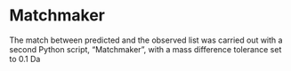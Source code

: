 # Matchmaker
The match between predicted and the observed list was carried out with a second Python script, “Matchmaker”, with a mass difference tolerance set to 0.1 Da 
